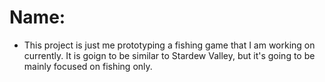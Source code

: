 # Name:
- This project is just me prototyping a fishing game that I am working on currently. It is goign to be similar to Stardew Valley, but it's going to be mainly focused on fishing only.
